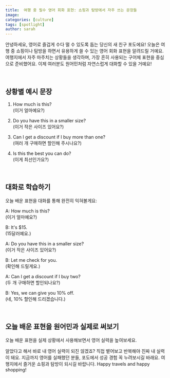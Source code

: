 ```yaml
---
title:  여행 중 필수 영어 회화 표현: 쇼핑과 탐방에서 자주 쓰는 문장들
image: 
categories: [culture]
tags: [spotlight]
author: sarah
---
```

안녕하세요, 영어로 즐겁게 수다 떨 수 있도록 돕는 당신의 새 친구 포도에요! 오늘은 여행 중 쇼핑이나 탐방을 하면서 유용하게 쓸 수 있는 영어 회화 표현을 알려드릴 거예요. 여행지에서 자주 마주치는 상황들을 생각하며, 가장 흔히 사용되는 구어체 표현을 중심으로 준비했어요. 이제 여러분도 원어민처럼 자연스럽게 대화할 수 있을 거예요!

<br>

## 상황별 예시 문장

1. How much is this? <br>
   (이거 얼마예요?)

1. Do you have this in a smaller size? <br>
   (이거 작은 사이즈 있어요?)

1. Can I get a discount if I buy more than one? <br>
   (여러 개 구매하면 할인해 주시나요?)

1. Is this the best you can do? <br>
   (이게 최선인가요?)

<br>

## 대화로 학습하기

오늘 배운 표현을 대화를 통해 완전히 익혀볼게요:

A: How much is this? <br>
    (이거 얼마예요?)

B: It's $15. <br>
    (15달러예요.)

A: Do you have this in a smaller size? <br>
    (이거 작은 사이즈 있어요?)

B: Let me check for you. <br>
    (확인해 드릴게요.)

A: Can I get a discount if I buy two? <br>
    (두 개 구매하면 할인되나요?)

B: Yes, we can give you 10% off. <br>
    (네, 10% 할인해 드리겠습니다.)

<br>

## 오늘 배운 표현을 원어민과 실제로 써보기

오늘 배운 표현을 실제 상황에서 사용해보면서 영어 실력을 높여보세요.

알았다고 해서 바로 내 영어 실력이 되진 않겠죠? 직접 뱉어보고 반복해야 진짜 내 실력이 돼요.
지금까지 영어를 실패했던 분들, 포도에서 성공 경험 꼭 누려보시길 바래요. 여행지에서 즐거운 쇼핑과 탐방이 되시길 바랍니다. Happy travels and happy shopping!

